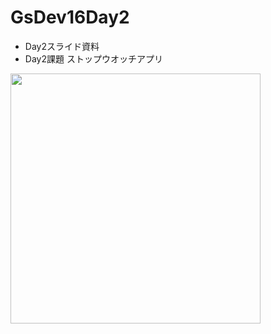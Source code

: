 # GsDev16Day2

- Day2スライド資料
- Day2課題 ストップウオッチアプリ

<img src="https://user-images.githubusercontent.com/24432424/83355263-4ddeeb00-a399-11ea-98a2-ac5aa472d41b.png" height="400px">
